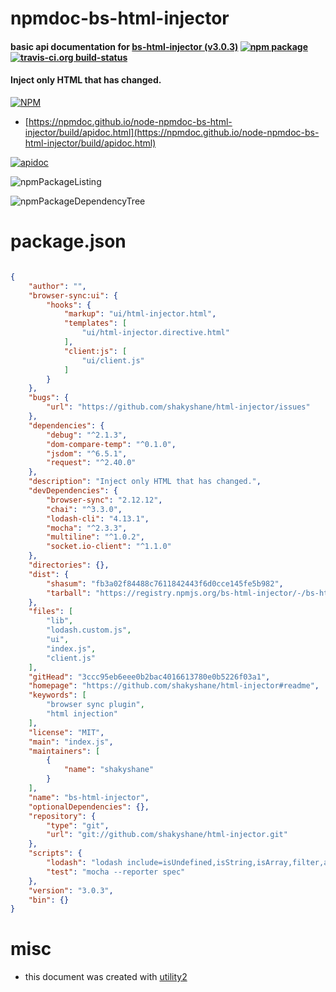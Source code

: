 # npmdoc-bs-html-injector

#### basic api documentation for  [bs-html-injector (v3.0.3)](https://github.com/shakyshane/html-injector#readme)  [![npm package](https://img.shields.io/npm/v/npmdoc-bs-html-injector.svg?style=flat-square)](https://www.npmjs.org/package/npmdoc-bs-html-injector) [![travis-ci.org build-status](https://api.travis-ci.org/npmdoc/node-npmdoc-bs-html-injector.svg)](https://travis-ci.org/npmdoc/node-npmdoc-bs-html-injector)

#### Inject only HTML that has changed.

[![NPM](https://nodei.co/npm/bs-html-injector.png?downloads=true&downloadRank=true&stars=true)](https://www.npmjs.com/package/bs-html-injector)

- [https://npmdoc.github.io/node-npmdoc-bs-html-injector/build/apidoc.html](https://npmdoc.github.io/node-npmdoc-bs-html-injector/build/apidoc.html)

[![apidoc](https://npmdoc.github.io/node-npmdoc-bs-html-injector/build/screenCapture.buildCi.browser.%252Ftmp%252Fbuild%252Fapidoc.html.png)](https://npmdoc.github.io/node-npmdoc-bs-html-injector/build/apidoc.html)

![npmPackageListing](https://npmdoc.github.io/node-npmdoc-bs-html-injector/build/screenCapture.npmPackageListing.svg)

![npmPackageDependencyTree](https://npmdoc.github.io/node-npmdoc-bs-html-injector/build/screenCapture.npmPackageDependencyTree.svg)



# package.json

```json

{
    "author": "",
    "browser-sync:ui": {
        "hooks": {
            "markup": "ui/html-injector.html",
            "templates": [
                "ui/html-injector.directive.html"
            ],
            "client:js": [
                "ui/client.js"
            ]
        }
    },
    "bugs": {
        "url": "https://github.com/shakyshane/html-injector/issues"
    },
    "dependencies": {
        "debug": "^2.1.3",
        "dom-compare-temp": "^0.1.0",
        "jsdom": "^6.5.1",
        "request": "^2.40.0"
    },
    "description": "Inject only HTML that has changed.",
    "devDependencies": {
        "browser-sync": "2.12.12",
        "chai": "^3.3.0",
        "lodash-cli": "4.13.1",
        "mocha": "^2.3.3",
        "multiline": "^1.0.2",
        "socket.io-client": "^1.1.0"
    },
    "directories": {},
    "dist": {
        "shasum": "fb3a02f84488c7611842443f6d0cce145fe5b982",
        "tarball": "https://registry.npmjs.org/bs-html-injector/-/bs-html-injector-3.0.3.tgz"
    },
    "files": [
        "lib",
        "lodash.custom.js",
        "ui",
        "index.js",
        "client.js"
    ],
    "gitHead": "3ccc95eb6eee0b2bac4016613780e0b5226f03a1",
    "homepage": "https://github.com/shakyshane/html-injector#readme",
    "keywords": [
        "browser sync plugin",
        "html injection"
    ],
    "license": "MIT",
    "main": "index.js",
    "maintainers": [
        {
            "name": "shakyshane"
        }
    ],
    "name": "bs-html-injector",
    "optionalDependencies": {},
    "repository": {
        "type": "git",
        "url": "git://github.com/shakyshane/html-injector.git"
    },
    "scripts": {
        "lodash": "lodash include=isUndefined,isString,isArray,filter,assign,includes,uniqBy,uniq,without exports=node",
        "test": "mocha --reporter spec"
    },
    "version": "3.0.3",
    "bin": {}
}
```



# misc
- this document was created with [utility2](https://github.com/kaizhu256/node-utility2)
